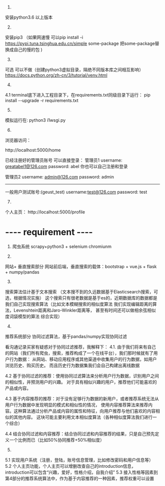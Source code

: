 1.
安装python3.6 以上版本

2. 
安装pip3 
（如果网速慢 可以pip install -i https://pypi.tuna.tsinghua.edu.cn/simple some-package  把some-package替换成自己的慢的包 )

3.
可选  可以不做（创建python3虚拟目录，隔绝不同版本库之间相互影响）
https://docs.python.org/zh-cn/3/tutorial/venv.html

4.
4.1
terminal底下进入工程目录下，在requirements.txt同级目录下运行：
pip install --upgrade -r requirements.txt

5.
模拟运行在:
python3 i1wsgi.py



6.
浏览器访问：

http://localhost:5000/home

已经注册好的管理员账号 可以直接登录：
管理员1
username: greatabel1@126.com
password: abel
你也可以自己注册和登录

管理员2
username: admin@126.com
password: admin

-------------------
一般用户测试账号:(geust_test)
username:test@126.com
password: test

7.
个人主页： http://localhost:5000/profile










# ---- requirement ----




1. 爬虫系统
scrapy+python3 + selenium chromiunm

2.
网站+ 垂直搜索部分
网站前后端，垂直搜索的载体：bootstrap + vue.js + flask + numpy/pandas 


3.
搜索算法估计基于文本搜索 （文本搜不到的久远数据基于Elasticsearch搜索，可选，根据情况实施）
这个搜索只有很老数据是基于es的，近期数据库的数据都是我们自己实现搜索算法（比如文本模糊搜索的相似度算法
我们实现编辑距离的算法，Levenshtein距离和Jaro-Winkler距离等，
甚至有时间还可以做相余弦相似度词袋模型的算法 综合实现）

4.
推荐系统部分
协同过滤算法，基于pandas/numpy实现协同过滤

看沟通记录买家有疑惑对于协同过滤推荐，我解释下：
4.1. 由于我们将来有自己的网站（我们所有爬虫，搜索，推荐构成了一个在线平台），我们那时候就有了用户行为数据：
从网站、移动应用程序或其他渠道中收集用户的行为数据，如用户浏览历史、购买历史。
而且历史行为数据集我们会自己构建出离线数据

4.2
基于协同过滤的推荐：使用协同过滤算法来分析用户行为数据，识别用户之间的相似性，并预测用户的兴趣。
对于具有相似兴趣的用户，推荐他们可能喜欢的产品或内容。

4.3
基于内容推荐的推荐：对于没有足够行为数据的新用户，或者推荐系统无法从用户行为数据中发现明显的模式和相似性的情况，
使用内容推荐算法来推荐内容。这种算法通过分析产品或内容的属性和特征，向用户推荐与他们喜欢的内容相似的其他内容。
这块可能主要利用文本相似度算法（各种相似度算法我们进行一个综合）

4.4
结合协同过滤和内容推荐：结合协同过滤和内容推荐的结果，只是自己预先定义一个比例而已（比如50%协同推荐+50%相似度）

5.
5.1
实现用户系统（注册，登陆，账号信息管理，比如修改密码和用户信息等）
5.2
个人主页功能，个人主页可以增删改查自己的introduction信息，introduction可以包含“兴趣，爱好，性格介绍，自我介绍”
5.3
接入性格等因素到第4部分的推荐系统算法中，作为基于内容推荐的一种因素，推荐权重可以设置


